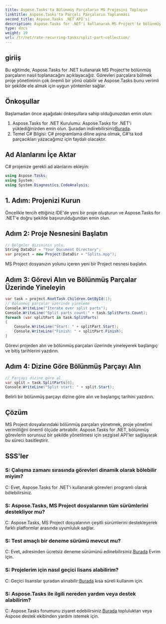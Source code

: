 ```yaml
---
title: Aspose.Tasks'ta Bölünmüş Parçaların MS Projesini Toplayın
linktitle: Aspose.Tasks'ta Parçalı Parçaların Toplanması
second_title: Aspose.Tasks .NET API'si
description: Aspose.Tasks for .NET'i kullanarak MS Project'te bölünmüş parçaları nasıl toplayacağınızı öğrenin. Bu kapsamlı eğitim, süreç boyunca size adım adım rehberlik eder.
type: docs
weight: 19
url: /tr/net/rate-recurring-tasks/split-part-collection/
---
```

## giriiş
Bu eğitimde, Aspose.Tasks for .NET kullanarak MS Project'te bölünmüş parçaların nasıl toplanacağını açıklayacağız. Görevleri parçalara bölmek proje yönetiminin çok önemli bir yönü olabilir ve Aspose.Tasks bunu verimli bir şekilde ele almak için uygun yöntemler sağlar.
## Önkoşullar
Başlamadan önce aşağıdaki önkoşullara sahip olduğunuzdan emin olun:
1. Aspose.Tasks for .NET Kurulumu: Aspose.Tasks for .NET'i yüklediğinizden emin olun. Şuradan indirebilirsiniz[Burada](https://releases.aspose.com/tasks/net/).
2. Temel C# Bilgisi: C# programlama diline aşina olmak, C#'ta kod parçacıkları yazacağımız için faydalı olacaktır.

## Ad Alanlarını İçe Aktar
C# projenize gerekli ad alanlarını ekleyin:
```csharp
using Aspose.Tasks;
using System;
using System.Diagnostics.CodeAnalysis;

```

## 1. Adım: Projenizi Kurun
Öncelikle tercih ettiğiniz IDE'de yeni bir proje oluşturun ve Aspose.Tasks for .NET'e doğru şekilde başvurulduğundan emin olun.
## Adım 2: Proje Nesnesini Başlatın
```csharp
// Belgeler dizininin yolu.
String DataDir = "Your Document Directory";
var project = new Project(DataDir + "Splits.mpp");
```
MS Project dosyanızın yolunu içeren yeni bir Project nesnesi başlatın.
## Adım 3: Görevi Alın ve Bölünmüş Parçalar Üzerinde Yineleyin
```csharp
var task = project.RootTask.Children.GetById(1);
// Bölünmüş parçalar üzerinde yineleme
Console.WriteLine("Iterate over split parts");
Console.WriteLine("Split parts count:" + task.SplitParts.Count);
foreach (var splitPart in task.SplitParts)
{
    Console.WriteLine("Start: " + splitPart.Start);
    Console.WriteLine("Finish: " + splitPart.Finish);
}
```
Görevi projeden alın ve bölünmüş parçaları üzerinde yineleyerek başlangıç ve bitiş tarihlerini yazdırın.
## Adım 4: Dizine Göre Bölünmüş Parçayı Alın
```csharp
// Parçayı dizine göre al
var split = task.SplitParts[0];
Console.WriteLine("Split start: " + split.Start);
```
Belirli bir bölünmüş parçayı dizine göre alın ve başlangıç tarihini yazdırın.

## Çözüm
MS Project dosyalarındaki bölünmüş parçaları yönetmek, proje yönetimi verimliliğini önemli ölçüde artırabilir. Aspose.Tasks for .NET, bölünmüş görevlerin sorunsuz bir şekilde yönetilmesi için sezgisel API'ler sağlayarak bu süreci basitleştirir.
## SSS'ler
### S: Çalışma zamanı sırasında görevleri dinamik olarak bölebilir miyim?
C: Evet, Aspose.Tasks for .NET'i kullanarak görevleri programlı olarak bölebilirsiniz.
### S: Aspose.Tasks, MS Project dosyalarının tüm sürümlerini destekliyor mu?
C: Aspose.Tasks, MS Project dosyalarının çeşitli sürümlerini destekleyerek farklı platformlar arasında uyumluluk sağlar.
### S: Test amaçlı bir deneme sürümü mevcut mu?
 C: Evet, adresinden ücretsiz deneme sürümünü edinebilirsiniz.[Burada](https://releases.aspose.com/) Evrim için.
### S: Projelerim için nasıl geçici lisans alabilirim?
 C: Geçici lisanslar şuradan alınabilir:[Burada](https://purchase.aspose.com/temporary-license/) kısa süreli kullanım için.
### S: Aspose.Tasks ile ilgili nereden yardım veya destek alabilirim?
 C: Aspose.Tasks forumunu ziyaret edebilirsiniz.[Burada](https://forum.aspose.com/c/tasks/15) topluluktan veya Aspose destek ekibinden yardım istemek için.